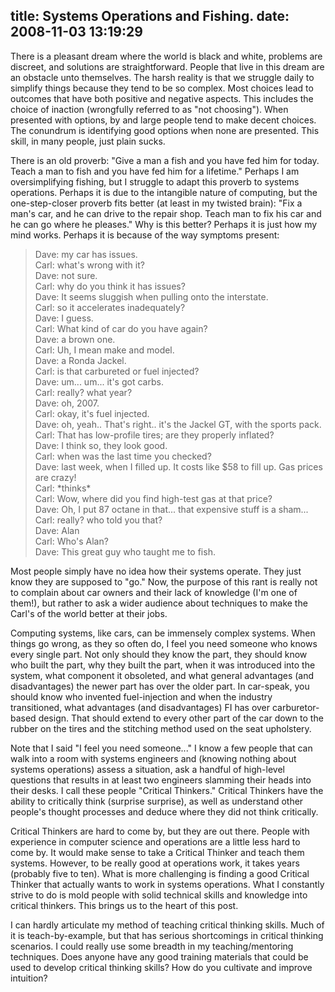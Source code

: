 title: Systems Operations and Fishing.
date: 2008-11-03 13:19:29
---

<p>There is a pleasant dream where the world is black and white, problems are discreet, and solutions are straightforward. People that live in this dream are an obstacle unto themselves. The harsh reality is that we struggle daily to simplify things because they tend to be so complex. Most choices lead to outcomes that have both positive and negative aspects. This includes the choice of inaction (wrongfully referred to as "not choosing"). When presented with options, by and large people tend to make decent choices. The conundrum is identifying good options when none are presented. This skill, in many people, just plain sucks.</p> <p>There is an old proverb: "Give a man a fish and you have fed him for today. Teach a man to fish and you have fed him for a lifetime." Perhaps I am oversimplifying fishing, but I struggle to adapt this proverb to systems operations. Perhaps it is due to the intangible nature of computing, but the one-step-closer proverb fits better (at least in my twisted brain): "Fix a man's car, and he can drive to the repair shop. Teach man to fix his car and he can go where he pleases." Why is this better? Perhaps it is just how my mind works. Perhaps it is because of the way symptoms present:</p>  <blockquote>Dave: my car has issues.<br />Carl: what's wrong with it?<br />Dave: not sure.<br />Carl: why do you think it has issues?<br />Dave: It seems sluggish when pulling onto the interstate.<br />Carl: so it accelerates inadequately?<br />Dave: I guess.<br />Carl: What kind of car do you have again?<br />Dave: a brown one.<br />Carl: Uh, I mean make and model.<br />Dave: a Ronda Jackel.<br />Carl: is that carbureted or fuel injected?<br />Dave: um... um... it's got carbs.<br />Carl: really? what year?<br />Dave: oh, 2007.<br />Carl: okay, it's fuel injected.<br />Dave: oh, yeah.. That's right.. it's the Jackel GT, with the sports pack.<br />Carl: That has low-profile tires; are they properly inflated?<br />Dave: I think so, they look good.<br />Carl: when was the last time you checked?<br />Dave: last week, when I filled up. It costs like $58 to fill up. Gas prices are crazy!<br />Carl: *thinks*<br />Carl: Wow, where did you find high-test gas at that price?<br />Dave: Oh, I put 87 octane in that... that expensive stuff is a sham...<br />Carl: really? who told you that?<br />Dave: Alan<br />Carl: Who's Alan?<br />Dave: This great guy who taught me to fish.<br /></blockquote>  <p>Most people simply have no idea how their systems operate. They just know they are supposed to "go." Now, the purpose of this rant is really not to complain about car owners and their lack of knowledge (I'm one of them!), but rather to ask a wider audience about techniques to make the Carl's of the world better at their jobs.</p> <p>Computing systems, like cars, can be immensely complex systems. When things go wrong, as they so often do, I feel you need someone who knows every single part. Not only should they know the part, they should know who built the part, why they built the part, when it was introduced into the system, what component it obsoleted, and what general advantages (and disadvantages) the newer part has over the older part. In car-speak, you should know who invented fuel-injection and when the industry transitioned, what advantages (and disadvantages) FI has over carburetor-based design. That should extend to every other part of the car down to the rubber on the tires and the stitching method used on the seat upholstery.</p> <p>Note that I said "I feel you need someone..." I know a few people that can walk into a room with systems engineers and (knowing nothing about systems operations) assess a situation, ask a handful of high-level questions that results in at least two engineers slamming their heads into their desks. I call these people "Critical Thinkers." Critical Thinkers have the ability to critically think (surprise surprise), as well as understand other people's thought processes and deduce where they did not think critically.</p> <p>Critical Thinkers are hard to come by, but they are out there. People with experience in computer science and operations are a little less hard to come by. It would make sense to take a Critical Thinker and teach them systems. However, to be really good at operations work, it takes years (probably five to ten). What is more challenging is finding a good Critical Thinker that actually wants to work in systems operations. What I constantly strive to do is mold people with solid technical skills and knowledge into critical thinkers. This brings us to the heart of this post.</p> <p>I can hardly articulate my method of teaching critical thinking skills. Much of it is teach-by-example, but that has serious shortcomings in critical thinking scenarios. I could really use some breadth in my teaching/mentoring techniques. Does anyone have any good training materials that could be used to develop critical thinking skills? How do you cultivate and improve intuition?</p>
